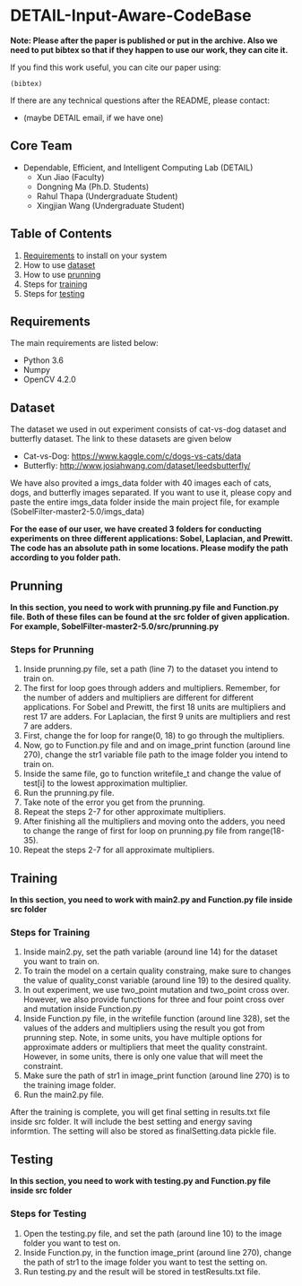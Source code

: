 # DETAIL-Input-Aware-CodeBase

**Note: Please after the paper is published or put in the archive. Also we need to put bibtex so that if they happen to use our work, they can cite it.**

If you find this work useful, you can cite our paper using:

```
(bibtex)
```

If there are any technical questions after the README, please contact:
* (maybe DETAIL email, if we have one)


## Core Team
* Dependable, Efficient, and Intelligent Computing Lab (DETAIL)
	* Xun Jiao (Faculty)
	* Dongning Ma (Ph.D. Students)
	* Rahul Thapa (Undergraduate Student)
	* Xingjian Wang (Undergraduate Student)


## Table of Contents
1. [Requirements](#requirements) to install on your system
2. How to use [dataset](#dataset)
3. How to use [prunning](#prunning)
4. Steps for [training](#training)
5. Steps for [testing](#testing)

## Requirements

The main requirements are listed below:
* Python 3.6
* Numpy
* OpenCV 4.2.0

## Dataset

The dataset we used in out experiment consists of cat-vs-dog dataset and butterfly dataset. The link to these datasets are given below

* Cat-vs-Dog: https://www.kaggle.com/c/dogs-vs-cats/data
* Butterfly: http://www.josiahwang.com/dataset/leedsbutterfly/

We have also provited a imgs_data folder with 40 images each of cats, dogs, and butterfly images separated. If you want to use it, please copy and paste the entire imgs_data folder inside the main project file, for example (SobelFilter-master2-5.0/imgs_data) 

**For the ease of our user, we have created 3 folders for conducting experiments on three different applications: Sobel, Laplacian, and Prewitt. The code has an absolute path in some locations. Please modify the path according to you folder path.**

## Prunning
**In this section, you need to work with prunning.py file and Function.py file. Both of these files can be found at the src folder of given application. For example, SobelFilter-master2-5.0/src/prunning.py**

### Steps for Prunning
1. Inside prunning.py file, set a path (line 7) to the dataset you intend to train on.
2. The first for loop goes through adders and multipliers. Remember, for the number of adders and multipliers are different for different applications. For Sobel and Prewitt, the first 18 units are multipliers and rest 17 are adders. For Laplacian, the first 9 units are multipliers and rest 7 are adders. 
3. First, change the for loop for range(0, 18) to go through the multipliers. 
4. Now, go to Function.py file and and on image_print function (around line 270), change the str1 variable file path to the image folder you intend to train on.
5. Inside the same file, go to function writefile_t and change the value of test[i] to the lowest approximation multiplier. 
6. Run the prunning.py file. 
7. Take note of the error you get from the prunning.
8. Repeat the steps 2-7 for other approximate multipliers.
9. After finishing all the multipliers and moving onto the adders, you need to change the range of first for loop on prunning.py file from range(18-35).
10. Repeat the steps 2-7 for all approximate multipliers.

## Training
**In this section, you need to work with main2.py and Function.py file inside src folder**

### Steps for Training
1. Inside main2.py, set the path variable (around line 14) for the dataset you want to train on.
2. To train the model on a certain quality constraing, make sure to changes the value of quality_const variable (around line 19) to the desired quality. 
3. In out experiment, we use two_point mutation and two_point cross over. However, we also provide functions for three and four point cross over and mutation inside Function.py
4. Inside Function.py file, in the writefile function (around line 328), set the values of the adders and multipliers using the result you got from prunning step. Note, in some units, you have multiple options for approximate adders or multipliers that meet the quality constraint. However, in some units, there is only one value that will meet the constraint. 
5. Make sure the path of str1 in image_print function (around line 270) is to the training image folder.
6. Run the main2.py file.

After the training is complete, you will get final setting in results.txt file inside src folder. It will include the best setting and energy saving informtion. The setting will also be stored as finalSetting.data pickle file.

## Testing
**In this section, you need to work with testing.py and Function.py file inside src folder**

### Steps for Testing
1. Open the testing.py file, and set the path (around line 10) to the image folder you want to test on. 
2. Inside Function.py, in the function image_print (around line 270), change the path of str1 to the image folder you want to test the setting on.
3. Run testing.py and the result will be stored in testResults.txt file. 




